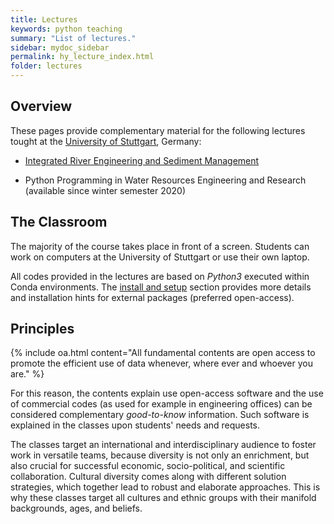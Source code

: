 ```yaml
---
title: Lectures
keywords: python teaching
summary: "List of lectures."
sidebar: mydoc_sidebar
permalink: hy_lecture_index.html
folder: lectures
---
```


## Overview
These pages provide complementary material for the following lectures tought at the [University of Stuttgart](https://www.iws.uni-stuttgart.de/en/), Germany:

- [Integrated River Engineering and Sediment Management](https://ilias3.uni-stuttgart.de/goto_Uni_Stuttgart_crs_1855964.html) 

- Python Programming in Water Resources Engineering and Research (available since winter semester 2020)

## The Classroom

The majority of the course takes place in front of a screen. Students can work on computers at the University of Stuttgart or use their own laptop. 

All codes provided in the lectures are based on *Python3* executed within Conda environments. The [install and setup](hypy_install.html#other) section provides more details and installation hints for external packages (preferred open-access).
<br/>

## Principles 

{% include oa.html content="All fundamental contents are open access to promote the efficient use of data whenever, where ever and whoever you are." %}

For this reason, the contents explain use open-access software and the use of commercial codes (as used for example in engineering offices) can be considered complementary *good-to-know* information. Such software is explained in the classes upon students' needs and requests.

The classes target an international and interdisciplinary audience to foster work in versatile teams, because diversity is not only an enrichment, but also crucial for successful economic, socio-political, and scientific collaboration. Cultural diversity comes along with different solution strategies, which together lead to robust and elaborate approaches. This is why these classes target all cultures and ethnic groups with their manifold backgrounds, ages, and beliefs. 
